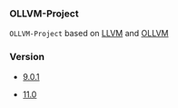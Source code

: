 ### OLLVM-Project

`OLLVM-Project` based on [LLVM](https://github.com/llvm/llvm-project) and [OLLVM](https://github.com/obfuscator-llvm/obfuscator)

### Version
* [9.0.1](https://github.com/TannerJin/ollvm-project/tree/release/9.x)    

* [11.0](https://github.com/TannerJin/ollvm-project/tree/release/11.0)
